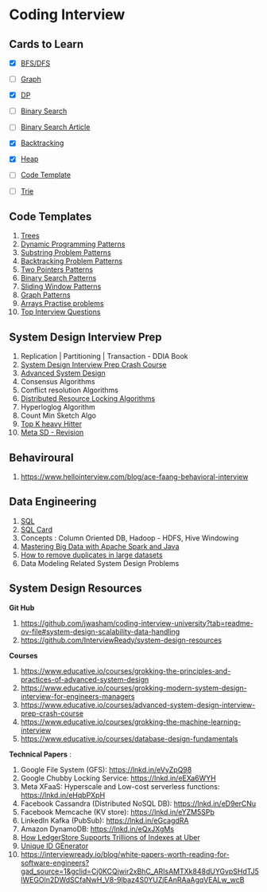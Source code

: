 # Coding Interview


## Cards to Learn

   - [x] [BFS/DFS](https://leetcode.com/explore/learn/card/queue-stack/232/practical-application-stack/)

   - [ ] [Graph](https://leetcode.com/explore/learn/card/graph/)
  
   - [x] [DP](https://leetcode.com/explore/learn/card/dynamic-programming/)
   
   - [ ] [Binary Search](https://leetcode.com/problemset/?page=1&sorting=W3sic29ydE9yZGVyIjoiREVTQ0VORElORyIsIm9yZGVyQnkiOiJGUkVRVUVOQ1kifV0%3D&difficulty=HARD&topicSlugs=binary-search)
         
   - [ ] [Binary Search Article](https://towardsdatascience.com/powerful-ultimate-binary-search-template-and-many-leetcode-problems-1f850ef95651)

   - [x] [Backtracking](https://leetcode.com/explore/learn/card/recursion-ii/470/divide-and-conquer/)

   - [x] [Heap](https://leetcode.com/explore/learn/card/heap/)
         
   - [ ] [Code Template](https://leetcode.com/explore/interview/card/cheatsheets/720/resources/4723/)
         
   - [ ] [Trie](https://leetcode.com/explore/learn/card/trie/)
   
## Code Templates
1. [Trees](https://leetcode.com/problemset/?topicSlugs=tree&page=1&sorting=W3sic29ydE9yZGVyIjoiREVTQ0VORElORyIsIm9yZGVyQnkiOiJESUZGSUNVTFRZIn1d&difficulty=HARD)
2. [Dynamic Programming Patterns](https://lnkd.in/gw3DR3xt)
3. [Substring Problem Patterns](https://lnkd.in/gmkJymQV)
4. [Backtracking Problem Patterns](https://lnkd.in/gpgevxXd)
5. [Two Pointers Patterns](https://lnkd.in/gt2dSxJR)
6. [Binary Search Patterns](https://lnkd.in/gDHAi_Jk)
7. [Sliding Window Patterns](https://lnkd.in/gvWBFGSa)
8. [Graph Patterns](https://lnkd.in/gkj_JPnq)
9. [Arrays Practise problems](https://www.geeksforgeeks.org/array-data-structure/?ref=shm)
10. [Top Interview Questions](https://leetcode.com/explore/interview/card/top-interview-questions-hard/)
  
## System Design Interview Prep
1. Replication | Partitioning | Transaction - DDIA Book
2. [System Design Interview Prep Crash Course](https://www.educative.io/courses/system-design-interview-prep-crash-course)
3. [Advanced System Design](https://www.educative.io/courses/advanced-system-design-interview-prep-crash-course)
4. Consensus Algorithms
5. Conflict resolution Algorithms
6. [Distributed Resource Locking Algorithms](https://igotanoffer.com/blogs/tech/leader-election-system-design-interview)
7. Hyperloglog Algorithm
8. Count Min Sketch Algo
9. [Top K heavy Hitter](https://www.youtube.com/watch?v=kx-XDoPjoHw)
10. [Meta SD - Revision](https://www.hellointerview.com/learn/system-design/in-a-hurry/introduction) 

## Behaviroural
1. https://www.hellointerview.com/blog/ace-faang-behavioral-interview

## Data Engineering
1. [SQL](https://www.youtube.com/watch?v=xrv1ODQgjck&list=PLOlK8ytA0Mgj4YDvzevQir35PieOswsFX&index=3)
2. [SQL Card](https://leetcode.com/explore/featured/card/sql-language/684/sql-relationship/)
3. Concepts : Column Oriented DB, Hadoop - HDFS, Hive Windowing
4. [Mastering Big Data with Apache Spark and Java](https://www.educative.io/courses/mastering-big-data-apache-spark-java-api)
5. [How to remove duplicates in large datasets](https://clevertap.com/blog/how-to-remove-duplicates-in-large-datasets/)
6. Data Modeling Related System Design Problems



## System Design Resources

**Git Hub**
1. https://github.com/jwasham/coding-interview-university?tab=readme-ov-file#system-design-scalability-data-handling
2. https://github.com/InterviewReady/system-design-resources


**Courses**
1. https://www.educative.io/courses/grokking-the-principles-and-practices-of-advanced-system-design
2. https://www.educative.io/courses/grokking-modern-system-design-interview-for-engineers-managers
3. https://www.educative.io/courses/advanced-system-design-interview-prep-crash-course
4. https://www.educative.io/courses/grokking-the-machine-learning-interview
5. https://www.educative.io/courses/database-design-fundamentals

**Technical Papers** :
1. Google File System (GFS): https://lnkd.in/eVyZpQ98
2. Google Chubby Locking Service: https://lnkd.in/eEXa6WYH
3. Meta XFaaS: Hyperscale and Low-cost serverless functions: https://lnkd.in/eHqbPXpH
4. Facebook Cassandra (Distributed NoSQL DB): https://lnkd.in/eD9erCNu
5. Facebook Memcache (KV store): https://lnkd.in/eYZM5SPb
6. LinkedIn Kafka (PubSub): https://lnkd.in/eGcagdRA
7. Amazon DynamoDB: https://lnkd.in/eQxJXgMs
8. [How LedgerStore Supports Trillions of Indexes at Uber](https://www.uber.com/en-IN/blog/how-ledgerstore-supports-trillions-of-indexes/)
9. [Unique ID GEnerator](https://blog.x.com/engineering/en_us/a/2010/announcing-snowflake)
10. https://interviewready.io/blog/white-papers-worth-reading-for-software-engineers?gad_source=1&gclid=Cj0KCQjwir2xBhC_ARIsAMTXk848dUYGvpSHdTJ5lWEGOln2DWdSCfaNwH_V8-9lbaz4S0YUZjEAnRAaAgqVEALw_wcB
